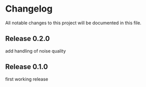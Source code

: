 # Changelog

All notable changes to this project will be documented in this file.

## Release 0.2.0

add handling of noise quality

## Release 0.1.0

first working release

